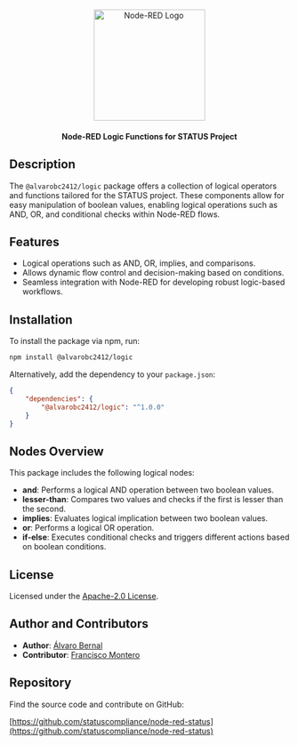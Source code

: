 # <picture>

<div align=center>
  <img src ="https://avatars.githubusercontent.com/u/151918147?s=200&v=4" width="200px" heigth="200px" alt="Node-RED Logo"></img></picture>
</div>
<h4 align="center">Node-RED Logic Functions for STATUS Project</h4>

## Description

The `@alvarobc2412/logic` package offers a collection of logical operators and functions tailored for the STATUS project. These components allow for easy manipulation of boolean values, enabling logical operations such as AND, OR, and conditional checks within Node-RED flows.

## Features

-   Logical operations such as AND, OR, implies, and comparisons.
-   Allows dynamic flow control and decision-making based on conditions.
-   Seamless integration with Node-RED for developing robust logic-based workflows.

## Installation

To install the package via npm, run:

```bash
npm install @alvarobc2412/logic
```

Alternatively, add the dependency to your `package.json`:

```json
{
    "dependencies": {
        "@alvarobc2412/logic": "^1.0.0"
    }
}
```

## Nodes Overview

This package includes the following logical nodes:

-   **and**: Performs a logical AND operation between two boolean values.
-   **lesser-than**: Compares two values and checks if the first is lesser than the second.
-   **implies**: Evaluates logical implication between two boolean values.
-   **or**: Performs a logical OR operation.
-   **if-else**: Executes conditional checks and triggers different actions based on boolean conditions.

## License

Licensed under the [Apache-2.0 License](LICENSE).

## Author and Contributors

-   **Author**: [Álvaro Bernal](https://github.com/alvarobernal2412)
-   **Contributor**: [Francisco Montero](https://github.com/FJMonteroInformatica)

## Repository

Find the source code and contribute on GitHub:

[https://github.com/statuscompliance/node-red-status](https://github.com/statuscompliance/node-red-status)
